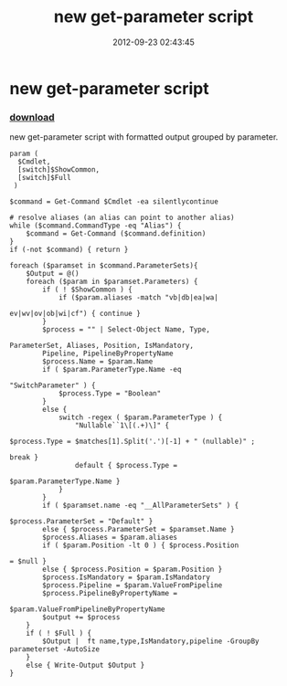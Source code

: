 ﻿---
pid:            3657
parent:         0
children:       
poster:         get-parameter
title:          new get-parameter script
date:           2012-09-23 02:43:45
description:    new get-parameter script with formatted output grouped by parameter.
format:         posh
---

# new get-parameter script

### [download](3657.ps1)  

new get-parameter script with formatted output grouped by parameter.

```posh
param ( 
  $Cmdlet,
  [switch]$ShowCommon, 
  [switch]$Full
 )

$command = Get-Command $Cmdlet -ea silentlycontinue 

# resolve aliases (an alias can point to another alias)
while ($command.CommandType -eq "Alias") {
	$command = Get-Command ($command.definition)
}
if (-not $command) { return }

foreach ($paramset in $command.ParameterSets){
	$Output = @()
	foreach ($param in $paramset.Parameters) {
		if ( ! $ShowCommon ) {
			if ($param.aliases -match "vb|db|ea|wa|

ev|wv|ov|ob|wi|cf") { continue }
		}
		$process = "" | Select-Object Name, Type, 

ParameterSet, Aliases, Position, IsMandatory,
		Pipeline, PipelineByPropertyName
		$process.Name = $param.Name
		if ( $param.ParameterType.Name -eq 

"SwitchParameter" ) {
			$process.Type = "Boolean"
		}
		else {
			switch -regex ( $param.ParameterType ) {
				"Nullable``1\[(.+)\]" { 

$process.Type = $matches[1].Split('.')[-1] + " (nullable)" ; 

break }
				default { $process.Type = 

$param.ParameterType.Name }
			}
		}
		if ( $paramset.name -eq "__AllParameterSets" ) { 

$process.ParameterSet = "Default" }
		else { $process.ParameterSet = $paramset.Name }
		$process.Aliases = $param.aliases
		if ( $param.Position -lt 0 ) { $process.Position 

= $null }
		else { $process.Position = $param.Position }
		$process.IsMandatory = $param.IsMandatory
		$process.Pipeline = $param.ValueFromPipeline
		$process.PipelineByPropertyName = 

$param.ValueFromPipelineByPropertyName
		$output += $process
	}
	if ( ! $Full ) { 
		$Output |  ft name,type,IsMandatory,pipeline -GroupBy parameterset -AutoSize
	}
	else { Write-Output $Output }
}

```
